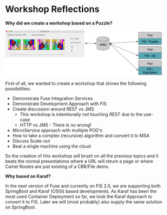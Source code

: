 # Workshop Reflections

**Why did we create a workshop based on a Puzzle?**

![](/assets/yasumiScaleOut.png)

First of all, we wanted to create a workshop that shows the following possibilities:

* Demonstrate Fuse Integration Services
* Demonstrate Development Approach with FIS
* Create discussion around REST vs JMS
  * This workshop is intentionally not touching REST due to the use-case
  * HTTP vs JMS - There is no wrong!
* MicroService approach with multiple POD's
* How to take a complex \(recursive\) algorithm and convert it to MSA
* Discuss Scale-out
* Beat a single machine using the cloud

So the creation of this workshop will brush on all the previous topics and it beats the normal presentations where a URL will return a page or where Camel Routes are just existing of a CBR/File demo.

**Why based on Karaf?**

In the next version of Fuse and currently on FIS 2.0, we are supporting both SpringBoot and Karaf \(OSGI\) based developments. As Karaf has been the most used Container Deployment so far, we took the Karaf Approach to convert it to FIS. Later we will \(most probably\) also supply the same solution on SpringBoot.



